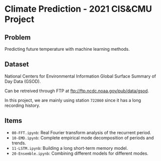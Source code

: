 # Climate Prediction - 2021 CIS&CMU Project

## Problem
Predicting future temperature with machine learning methods.

## Dataset
National Centers for Environmental Information
Global Surface Summary of Day Data (GSOD).

Can be retreived through FTP at <ftp://ftp.ncdc.noaa.gov/pub/data/gsod>.

In this project, we are mainly using station `722860` since it has a long
recording history.

## Items
 - `00-FFT.ipynb`: Real Fourier transform analysis of the recurrent
    period.
 - `10-EMD.ipynb`: Complete empirical mode decomposition of periods
    and trends.
 - `11-LSTM.ipynb`: Building a long short-term memory model.
 - `20-Ensemble.ipynb`: Combining different models for different modes.
